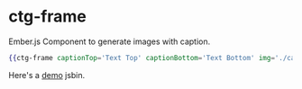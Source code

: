 ctg-frame
=========
Ember.js Component to generate images with caption.

```hbs
{{ctg-frame captionTop='Text Top' captionBottom='Text Bottom' img='./cat.jpg'}}
```

Here's a [demo][1] jsbin.

[1]: http://jsbin.com/tonawu/5